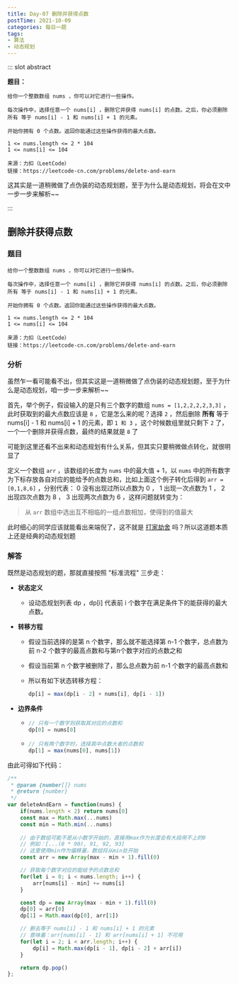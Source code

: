 ```yaml
---
title: Day-07 删除并获得点数
postTime: 2021-10-09
categories: 每日一题
tags:
- 算法
- 动态规划
---
```




::: slot abstract

**题目：**

~~~
给你一个整数数组 nums ，你可以对它进行一些操作。

每次操作中，选择任意一个 nums[i] ，删除它并获得 nums[i] 的点数。之后，你必须删除 所有 等于 nums[i] - 1 和 nums[i] + 1 的元素。

开始你拥有 0 个点数。返回你能通过这些操作获得的最大点数。

1 <= nums.length <= 2 * 104
1 <= nums[i] <= 104

来源：力扣（LeetCode）
链接：https://leetcode-cn.com/problems/delete-and-earn
~~~

这其实是一道稍微做了点伪装的动态规划题，至于为什么是动态规划，将会在文中一步一步来解析~~

:::



## 删除并获得点数

### 题目

~~~
给你一个整数数组 nums ，你可以对它进行一些操作。

每次操作中，选择任意一个 nums[i] ，删除它并获得 nums[i] 的点数。之后，你必须删除 所有 等于 nums[i] - 1 和 nums[i] + 1 的元素。

开始你拥有 0 个点数。返回你能通过这些操作获得的最大点数。

1 <= nums.length <= 2 * 104
1 <= nums[i] <= 104

来源：力扣（LeetCode）
链接：https://leetcode-cn.com/problems/delete-and-earn
~~~



### 分析

虽然乍一看可能看不出，但其实这是一道稍微做了点伪装的动态规划题，至于为什么是动态规划，咱一步一步来解析~~

首先，举个例子，假设输入的是只有三个数字的数组 `nums = [1,2,2,2,2,3,3]` ，此时获取到的最大点数应该是 `8` ，它是怎么来的呢？选择 `2` ，然后删除 **所有** 等于 nums[i] - 1 和 nums[i] + 1 的元素，即 `1 和 3` ，这个时候数组里就只剩下 `2` 了，一个一个删除并获得点数，最终的结果就是 `8` 了

可能到这里还看不出来和动态规划有什么关系，但其实只要稍微做点转化，就很明显了

定义一个数组 `arr` ，该数组的长度为 `nums` 中的最大值 + 1，以 `nums` 中的所有数字为下标存放各自对应的能给予的点数总和，比如上面这个例子转化后得到 `arr = [0,1,8,6]` ，分别代表： 0 没有出现过所以点数为 0 ， 1 出现一次点数为 1 ， 2 出现四次点数为 8 ， 3 出现两次点数为 6 ，这样问题就转变为：

> 从 `arr` 数组中选出互不相临的一组点数相加，使得到的值最大

此时细心的同学应该就能看出来端倪了，这不就是 [打家劫舍](https://leetcode-cn.com/problems/house-robber/) 吗？所以这道题本质上还是经典的动态规划题



### 解答

既然是动态规划的题，那就直接按照 "标准流程" 三步走：

- **状态定义**

  - 设动态规划列表 dp ，dp[i] 代表前 i 个数字在满足条件下的能获得的最大点数。

- **转移方程**

  - 假设当前选择的是第 n 个数字，那么就不能选择第 n-1 个数字，总点数为前 n-2 个数字的最高点数和与第n个数字对应的点数之和

  - 假设当前第 n 个数字被删除了，那么总点数为前 n-1 个数字的最高点数和

  - 所以有如下状态转移方程：

    ~~~js
    dp[i] = max(dp[i - 2] + nums[i], dp[i - 1])
    ~~~

- **边界条件**

  - ~~~js
    // 只有一个数字则获取其对应的点数和
    dp[0] = nums[0]
    ~~~

  - ~~~js
    // 只有两个数字时，选择其中点数大者的点数和
    dp[1] = max(nums[0], nums[1])
    ~~~

由此可得如下代码：

~~~js
/**
 * @param {number[]} nums
 * @return {number}
 */
var deleteAndEarn = function(nums) {
    if(nums.length < 2) return nums[0]
    const max = Math.max(...nums)
    const min = Math.min(...nums)
    
    // 由于数组可能不是从小数字开始的，直接用max作为长度会有大段用不上的0
    // 例如：[...(0 * 90), 91, 92, 93]
    // 这里使用min作为偏移量，数组将从min处开始
    const arr = new Array(max - min + 1).fill(0)

    // 获取每个数字对应的能给予的点数总和
    for(let i = 0; i < nums.length; i++) {
        arr[nums[i] - min] += nums[i]
    }

    const dp = new Array(max - min + 1).fill(0)
    dp[0] = arr[0]
    dp[1] = Math.max(dp[0], arr[1])

    // 删去等于 nums[i] - 1 和 nums[i] + 1 的元素
    // 意味着：arr[nums[i] - 1] 和 arr[nums[i] + 1] 不可用
    for(let i = 2; i < arr.length; i++) {
        dp[i] = Math.max(dp[i - 1], dp[i - 2] + arr[i])
    }

    return dp.pop()
};
~~~

